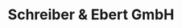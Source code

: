 ---
title: "Schreiber & Ebert GmbH"
url: /ruesselsheim-am-main/schreiber-und-ebert-gmbh/
shop: Sanitätshaus
---